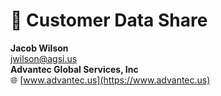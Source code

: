 # 📁 Customer Data Share

**Jacob Wilson**  
[jwilson@agsi.us](mailto:jwilson@agsi.us)  
**Advantec Global Services, Inc**  
🌐 [www.advantec.us](https://www.advantec.us)
